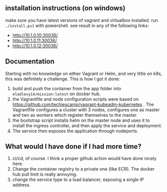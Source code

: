 ## installation instructions (on windows)
make sure you have latest versions of vagrant and virtualbox installed.
run `./install.ps1` with powershell.
see result in any of the following links: 
* http://10.1.0.10:30036/
* http://10.1.0.11:30036/
* http://10.1.0.12:30036/

## Documentation
Starting with no knowledge on either Vagrant or Helm, and very little on k8s, this was definitely a challenge.
This is how I got it done:
1. build and push the container from the app folder into `eladlevy14/mission:latest` on docker hub.
1. the Vagrantfile and node configuration scripts were based on https://github.com/techiescamp/vagrant-kubeadm-kubernetes . The Vagrantfile configures a cluster with 3 nodes, configures one as master and two as workers which register themselves to the master.
1. the bootstrap script installs helm on the master node and uses it to install the ingress controller, and then apply the service and deployment.
1. The service then exposes the application through nodeports.

## What would I have done if I had more time?
1. ci/cd, of course. I think a proper github action would have done nicely here.
1. Change the container registry to a private one (like ECR). The docker hub pull limit is really annoying.
1. change the service type to a load balancer, exposing a single IP address.